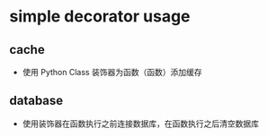 # simple decorator usage

## cache

* 使用 Python Class 装饰器为函数（函数）添加缓存

## database

* 使用装饰器在函数执行之前连接数据库，在函数执行之后清空数据库
